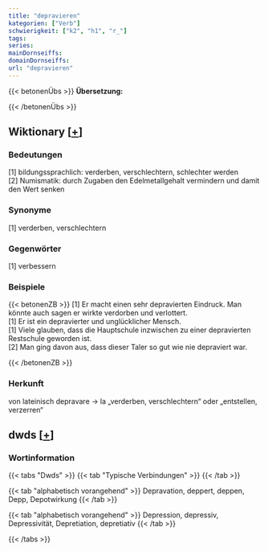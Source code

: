 ```yaml
---
title: "depravieren"
kategorien: ["Verb"]
schwierigkeit: ["k2", "h1", "r_"]
tags:
series:
mainDornseiffs:
domainDornseiffs:
url: "depravieren"
---
```


{{< betonenÜbs >}}
**Übersetzung:**  
  
{{< /betonenÜbs >}}

## Wiktionary [[+](https://de.wiktionary.org/wiki/depravieren)]

### Bedeutungen
[1] bildungssprachlich: verderben, verschlechtern, schlechter werden  
[2] Numismatik: durch Zugaben den Edelmetallgehalt vermindern und damit den Wert senken  

### Synonyme
[1] verderben, verschlechtern  

### Gegenwörter
[1] verbessern  

### Beispiele
{{< betonenZB >}}
[1] Er macht einen sehr depravierten Eindruck. Man könnte auch sagen er wirkte verdorben und verlottert.  
[1] Er ist ein depravierter und unglücklicher Mensch.  
[1] Viele glauben, dass die Hauptschule inzwischen zu einer depravierten Restschule geworden ist.  
[2] Man ging davon aus, dass dieser Taler so gut wie nie depraviert war.  

{{< /betonenZB >}}
### Herkunft
von lateinisch depravare → la „verderben, verschlechtern“ oder „entstellen, verzerren“  



## dwds [[+](https://www.dwds.de/wb/depravieren)]

### Wortinformation
{{< tabs "Dwds" >}}
{{< tab "Typische Verbindungen" >}}
{{< /tab >}}

{{< tab "alphabetisch vorangehend" >}}
Depravation, deppert, deppen, Depp, Depotwirkung
{{< /tab >}}

{{< tab "alphabetisch vorangehend" >}}
Depression, depressiv, Depressivität, Depretiation, depretiativ
{{< /tab >}}

{{< /tabs >}}

